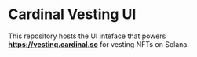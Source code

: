 # Cardinal Vesting UI

This repository hosts the UI inteface that powers **https://vesting.cardinal.so** for vesting NFTs on Solana.
